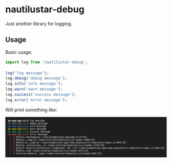 # nautilustar-debug

Just another library for logging.

## Usage

Basic usage:

```js
import log from 'nautilustar-debug';

log('log message');
log.debug('debug message');
log.info('info message');
log.warn('warn message');
log.success('success message');
log.error('error message');
```

Will print something like:

![demo](demo.png?raw=true)